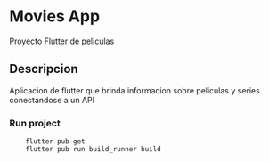 # Movies App

Proyecto Flutter de peliculas

## Descripcion

Aplicacion de flutter que brinda informacion sobre peliculas y series conectandose a un API

### Run project
```
    flutter pub get
    flutter pub run build_runner build
```